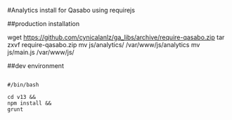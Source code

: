 #Analytics install for Qasabo using requirejs

##production installation

wget https://github.com/cynicalanlz/ga_libs/archive/require-qasabo.zip
tar zxvf require-qasabo.zip
mv js/analytics/ /var/www/js/analytics
mv js/main.js /var/www/js/

##dev environment

```

#/bin/bash

cd v13 && 
npm install &&
grunt

```

